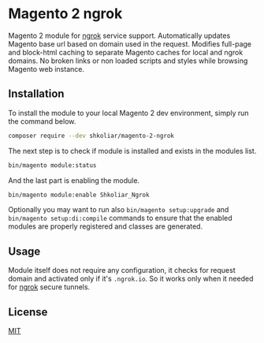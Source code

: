 # Magento 2 ngrok

Magento 2 module for [ngrok](https://ngrok.com) service support. Automatically updates Magento base url based on domain used in the request. Modifies full-page and block-html caching to separate Magento caches for local and ngrok domains. No broken links or non loaded scripts and styles while browsing Magento web instance.

## Installation

To install the module to your local Magento 2 dev environment, simply run the command below.

```bash
composer require --dev shkoliar/magento-2-ngrok
```

The next step is to check if module is installed and exists in the modules list.

```bash
bin/magento module:status
```

And the last part is enabling the module.

```bash
bin/magento module:enable Shkoliar_Ngrok
```

Optionally you may want to run also `bin/magento setup:upgrade` and `bin/magento setup:di:compile` commands to ensure that the enabled modules are properly registered and classes are generated.

## Usage

Module itself does not require any configuration, it checks for request domain and activated only if it's `.ngrok.io`. So it works only when it needed for [ngrok](https://ngrok.com) secure tunnels.

## License

[MIT](../../blob/master/LICENSE)